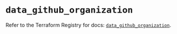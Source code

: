# `data_github_organization`

Refer to the Terraform Registry for docs: [`data_github_organization`](https://registry.terraform.io/providers/integrations/github/6.3.1/docs/data-sources/organization).

